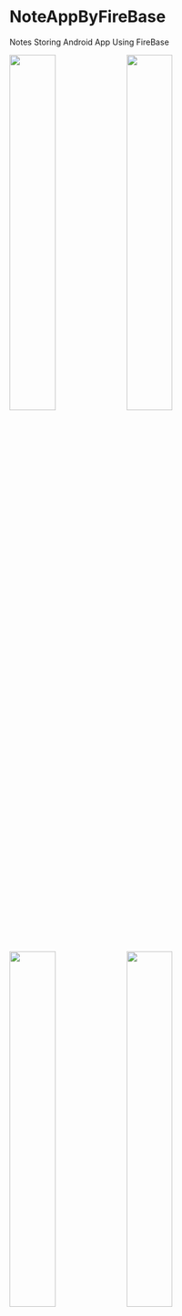 # NoteAppByFireBase
Notes Storing Android App Using FireBase


<img src="https://user-images.githubusercontent.com/43547595/126058214-be7a7f1f-303a-4482-85b3-2efd63c9d84e.jpg" width="40%" height="40%">    <img src="https://user-images.githubusercontent.com/43547595/126058345-04d8aa5c-a43f-4dc4-9200-9d9298adaaf6.jpg" width="40%" height="40%" >

<img src="https://user-images.githubusercontent.com/43547595/126058350-973af249-59a1-4e86-9c9b-07c5dcdeb61e.jpg" width="40%" height="40%">    <img src="https://user-images.githubusercontent.com/43547595/126058354-497db96e-43f7-4f94-9f8f-de481a4b62ab.jpg" width="40%" height="40%">


